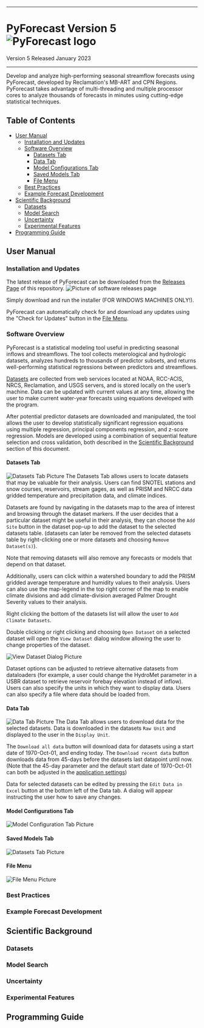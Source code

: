 ***
# PyForecast Version 5 ![PyForecast logo][PF_ICON]
Version 5 Released January 2023
***
Develop and analyze high-performing seasonal streamflow forecasts using PyForecast, developed by Reclamation's MB-ART and CPN Regions. PyForecast takes advantage of multi-threading and multiple processor cores to analyze thousands of forecasts in minutes using cutting-edge statistical techniques.

## Table of Contents
  - [User Manual](#user-manual)
    - [Installation and Updates]()
    - [Software Overview](#software-overview)
      - [Datasets Tab](#datasets-tab)
      - [Data Tab](#data-tab)
      - [Model Configurations Tab](#model-configurations-tab)
      - [Saved Models Tab](#saved-models-tab)
      - [File Menu](#file-menu)
    - [Best Practices](#best-practices)
    - [Example Forecast Development](#example-forecast-development)
  - [Scientific Background](#scientific-background)
    - [Datasets](#datasets)
    - [Model Search](#model-search)
    - [Uncertainty](#uncertainty)
    - [Experimental Features](#experimental-features)
  - [Programming Guide](#programming-guide)

## User Manual

### Installation and Updates
The latest release of PyForecast can be downloaded from the [Releases Page](https://github.com/usbr/PyForecast/releases) of this repository. 
![Picture of software releases page][RELEASES_PIC_1]

Simply download and run the installer (FOR WINDOWS MACHINES ONLY!).

PyForecast can automatically check for and download any updates using the "Check for Updates" button in the [File Menu](#file-menu).

### Software Overview
PyForecast is a statistical modeling tool useful in predicting seasonal inflows and streamflows. The tool collects meterological and hydrologic datasets, analyzes hundreds to thousands of predictor subsets, and returns well-performing statistical regressions between predictors and streamflows.

[Datasets](#datasets) are collected from web services located at NOAA, RCC-ACIS, NRCS, Reclamation, and USGS servers, and is stored locally on the user’s machine. Data can be updated with current values at any time, allowing the user to make current water-year forecasts using equations developed with the program.

After potential predictor datasets are downloaded and manipulated, the tool allows the user to develop statistically significant regression equations using multiple regression, principal components regression, and z-score regression. Models are developed using a combination of sequential feature selection and cross validation, both described in the [Scientific Background](#scientific-background) section of this document.

#### Datasets Tab
![Datasets Tab Picture][DATASET_PIC_1]
The Datasets Tab allows users to locate datasets that may be valuable for their analysis. Users can find SNOTEL stations and snow courses, reservoirs, stream gages, as well as PRISM and NRCC data gridded temperature and precipitation data, and climate indices.

Datasets are found by navigating in the datasets map to the area of interest and browsing through the dataset markers. If the user decides that a particular dataset might be useful in their analysis, they can choose the `Add Site` button in the dataset pop-up to add the dataset to the selected datasets table. (datasets can later be removed from the selected datasets table by right-clicking one or more datasets and choosing `Remove Dataset(s)`).

Note that removing datasets will also remove any forecasts or models that depend on that dataset.

Additionally, users can click within a watershed boundary to add the PRISM gridded average temperature and humidity values to their analysis. Users can also use the map-legend in the top right corner of the map to enable climate divisions and add climate-division averaged Palmer Drought Severity values to their analysis.

Right clicking the bottom of the datasets list will allow the user to `Add Climate Datasets`.

Double clicking or right clicking and choosing `Open Dataset` on a selected dataset will open the `View Dataset` dialog window allowing the user to change properties of the dataset.

![View Dataset Dialog Picture][DATASET_PIC_2]

Dataset options can be adjusted to retrieve alternative datasets from dataloaders (for example, a user could change the HydroMet parameter in a USBR dataset to retrieve reservoir forebay elevation instead of inflow). Users can also specify the units in which they want to display data. Users can also specify a file where data should be loaded from. 


#### Data Tab
![Data Tab Picture][DATA_PIC_1]
The Data Tab allows users to download data for the selected datasets. Data is downloaded in the datasets `Raw Unit` and displayed to the user in the `Display Unit`. 

The `Download all data` button will download data for datasets using a start date of 1970-Oct-01, and ending today. The `Download recent data` button downloads data from 45-days before the datasets last datapoint until now. (Note that the 45-day parameter and the default start date of 1970-Oct-01 can both be adjusted in the [application settings](#file-menu))

Data for selected datasets can be edited by pressing the `Edit Data in Excel` button at the bottom left of the Data tab. A dialog will appear instructing the user how to save any changes.

#### Model Configurations Tab
![Model Configuration Tab Picture][MODELCONF_PIC_1]
#### Saved Models Tab
![Datasets Tab Picture][SAVEDMODEL_PIC_1]
#### File Menu
![File Menu Picture][FILEMENU_PIC_1]
### Best Practices
### Example Forecast Development

## Scientific Background
### Datasets
### Model Search
### Uncertainty
### Experimental Features

## Programming Guide
[PF_ICON]: Resources/Icons/AppIcon.ico "PyForecast Logo"
[DATASET_PIC_1]: Documentation/Images/DatasetsTab1.PNG "Datasets Tab"
[DATASET_PIC_2]: Documentation/Images/DatasetsTab2.PNG "Dataset Options"
[DATA_PIC_1]: Documentation/Images/DataTab1.PNG "Data Tab"
[MODELCONF_PIC_1]: Documentation/Images/ModelConfTab1.PNG "Model Configuration Tab"
[SAVEDMODEL_PIC_1]: Documentation/Images/SavedModelTab1.PNG "Saved Models Tab"
[RELEASES_PIC_1]: Documentation/Images/Releases1.PNG "Software Releases Page"
[FILEMENU_PIC_1]: Documentation/Images/FileMenu1.PNG "File Menu"